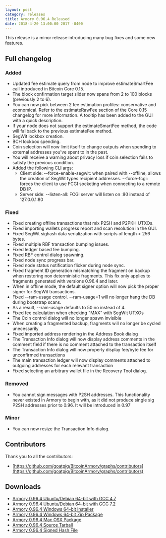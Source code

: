 ```yaml
---
layout: post
category: releases
title: Armory 0.96.4 Released
date: 2018-4-20 13:00:00 2017 -0400
---
```


This release is a minor release introducing many bug fixes and some new features.

## Full changelog

### Added
- Updated fee estimate query from node to improve estimateSmartFee call introduced in Bitcoin Core 0.15.
- The block confirmation target slider now spans from 2 to 100 blocks (previously 2 to 6).
- You can now pick between 2 fee estimation profiles: conservative and economical. Refer to the estimateRawFee section of the Core 0.15 changelog for more information. A tooltip has been added to the GUI with a quick description.
- If your node does not support the estimateSmartFee method, the code will fallback to the previous estimateFee method.
- SegWit lockbox creation.
- BCH lockbox spending.
- Coin selection will now limit itself to change outputs when spending to external addresses you've spent to in the past.
- You will receive a warning about privacy loss if coin selection fails to satisfy the previous condition.
- Added the following CLI args:
  - Client side:
     --force-enable-segwit: when paired with --offline, allows the creation of SegWit types recipient addresses.
     --force-fcgi: forces the client to use FCGI socketing when connecting to a remote DB IP.
  - Server side:
     --listen-all: FCGI server will listen on :80 instead of 127.0.0.1:80
   
### Fixed
- Fixed creating offline transactions that mix P2SH and P2PKH UTXOs.
- Fixed importing wallets progress report and scan resolution in the GUI.
- Fixed SegWit sighash data serialization with scripts of length > 256 bytes.
- Fixed multiple RBF transaction bumping issues.
- Fixed ledger based fee bumping.
- Fixed RBF control dialog spawning.
- Fixed node sync progress bar.
- Fixed node status notification flicker during node sync.
- Fixed fragment ID generation mismatching the fragment on backup when restoring non deterministic fragments. This fix only applies to fragments generated with versions 0.96.4 and later.
- When in offline mode, the default signer option will now pick the proper signer for SegWit transactions.
- Fixed --ram-usage control. --ram-usage=1 will no longer hang the DB during bootstrap scans.
- As a result, --ram-usage defaults to 50 no instead of 4.
- Fixed fee calculation when checking "MAX" with SegWit UTXOs
- The Coin control dialog will no longer spawn invisible
- When creating a fragmented backup, fragments will no longer be cycled unecessarily
- Fixed imported address rendering in the Address Book dialog
- The Transaction Info dialog will now display address comments in the comment field if there is no comment attached to the transaction itself
- The Transaction Info dialog will now properly display fee/byte fee for unconfirmed transactions   
- The main transaction ledger will now display comments attached to outgoing addresses for each relevant transaction
- Fixed selecting an arbitrary wallet file in the Recovery Tool dialog.

### Removed
- You cannot sign messages with P2SH addresses. This functionality never existed in Armory to begin with, as it did not produce single sig P2SH addresses prior to 0.96. It will be introduced in 0.97

### Minor
- You can now resize the Transaction Info dialog.

## Contributors

Thank you to all the contributors:

- [https://github.com/goatpig/BitcoinArmory/graphs/contributors](https://github.com/goatpig/BitcoinArmory/graphs/contributors)

## Downloads

- [Armory 0.96.4 Ubuntu/Debian 64-bit with GCC 4.7](https://github.com/goatpig/BitcoinArmory/releases/download/v0.96.4/armory_0.96.4_amd64_gcc4.7_noasm.deb)
- [Armory 0.96.4 Ubuntu/Debian 64-bit with GCC 7.2](https://github.com/goatpig/BitcoinArmory/releases/download/v0.96.4/armory_0.96.4_amd64_gcc7.2.deb)
- [Armory 0.96.4 Windows 64-bit Installer](https://github.com/goatpig/BitcoinArmory/releases/download/v0.96.4/armory_0.96.4-win64.exe)
- [Armory 0.96.4 Windows 64-bit Zip Package](https://github.com/goatpig/BitcoinArmory/releases/download/v0.96.4/armory_0.96.4-win64.zip)
- [Armory 0.96.4 Mac OSX Package](https://github.com/goatpig/BitcoinArmory/releases/download/v0.96.4/armory_0.96.4_osx.tar.gz)
- [Armory 0.96.4 Source Tarball](https://github.com/goatpig/BitcoinArmory/releases/download/v0.96.4/armory_0.96.4_src.tar)
- [Armory 0.96.4 Signed Hash File](https://github.com/goatpig/BitcoinArmory/releases/download/v0.96.4/sha256sum.asc)
